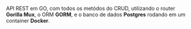 API REST em GO, com todos os metódos do CRUD, utilizando o router **Gorilla Mux**, o ORM **GORM**, e o banco de dados **Postgres** rodando em um container **Docker**.
